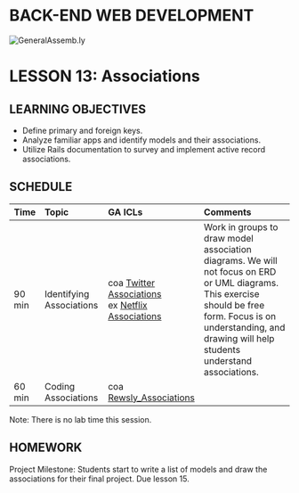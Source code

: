 BACK-END WEB DEVELOPMENT
============================

![GeneralAssemb.ly](https://github.com/generalassembly/ga-ruby-on-rails-for-devs/raw/master/images/ga.png "GeneralAssemb.ly")


LESSON 13: Associations
========


LEARNING OBJECTIVES
--------

*	Define primary and foreign keys.
*	Analyze familiar apps and identify models and their associations.
*	Utilize Rails documentation to survey and implement active record associations. 

SCHEDULE
--------

| Time        | Topic| GA ICLs| Comments |
| ------------- |:-------------|:-------------------|:-------------------|
| 90 min | Identifying Associations | coa [Twitter Associations](code_alongs/README.md) <br> ex [Netflix Associations](exercises/README.md) | Work in groups to draw model association diagrams. We will not focus on ERD or UML diagrams. This exercise should be free form. Focus is on understanding, and drawing will help students understand associations. | 
| 60 min | Coding Associations | coa [Rewsly_Associations](code_alongs/README.md) | | 
 

Note: There is no lab time this session. 


HOMEWORK
--------

Project Milestone: Students start to write a list of models and draw the associations for their final project. Due lesson 15.
